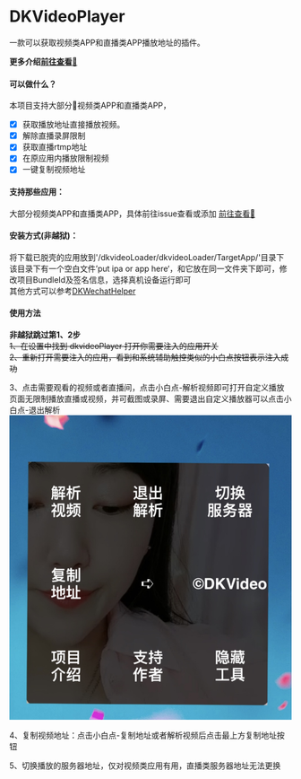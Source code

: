 DKVideoPlayer  
===  
一款可以获取视频类APP和直播类APP播放地址的插件。  

 **更多介绍[前往查看📲](https://iosre.com/t/%E4%BB%8A%E5%A4%A9%E5%85%A8%E5%9C%BA%E7%9A%84%E6%B6%88%E8%B4%B9%E7%94%B1%E8%B5%B5%E5%85%AC%E5%AD%90%E4%B9%B0%E5%8D%95%EF%BC%81/22005)**  

#### 可以做什么？  
本项目支持大部分🔞视频类APP和直播类APP， 
 * [x] 获取播放地址直接播放视频。   
 * [x] 解除直播录屏限制  
 * [x] 获取直播rtmp地址  
 * [x] 在原应用内播放限制视频  
 * [x] 一键复制视频地址    

 #### 支持那些应用：
 大部分视频类APP和直播类APP，具体前往issue查看或添加 [前往查看📲](https://github.com/DKJone/DKVideoPlayer/issues/1)  

#### 安装方式(非越狱)：   

将下载已脱壳的应用放到'/dkvideoLoader/dkvideoLoader/TargetApp/'目录下该目录下有一个空白文件’put ipa or app here‘，和它放在同一文件夹下即可，修改项目BundleId及签名信息，选择真机设备运行即可  
其他方式可以参考[DKWechatHelper](https://github.com/DKJone/DKWechatHelper)    
#### 使用方法   
**非越狱跳过第1、2步**   
~~1、在设置中找到 dkvideoPlayer 打开你需要注入的应用开关~~  
~~2、重新打开需要注入的应用，看到和系统辅助触控类似的小白点按钮表示注入成功~~   

3、点击需要观看的视频或者直播间，点击小白点-解析视频即可打开自定义播放页面无限制播放直播或视频，并可截图或录屏、需要退出自定义播放器可以点击小白点-退出解析  
![解析](../03.jpg)  

4、复制视频地址：点击小白点-复制地址或者解析视频后点击最上方复制地址按钮   

5、切换播放的服务器地址，仅对视频类应用有用，直播类服务器地址无法更换   







